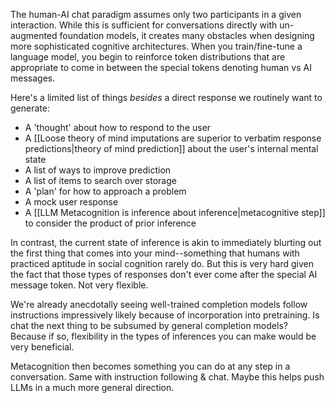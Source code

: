 The human-AI chat paradigm assumes only two participants in a given interaction. While this is sufficient for conversations directly with un-augmented foundation models, it creates many obstacles when designing more sophisticated cognitive architectures. When you train/fine-tune a language model, you begin to reinforce token distributions that are appropriate to come in between the special tokens denoting human vs AI messages.  

Here's a limited list of things *besides* a direct response we routinely want to generate:

- A 'thought' about how to respond to the user
- A [[Loose theory of mind imputations are superior to verbatim response predictions|theory of mind prediction]] about the user's internal mental state
- A list of ways to improve prediction
- A list of items to search over storage
- A 'plan' for how to approach a problem
- A mock user response
- A [[LLM Metacognition is inference about inference|metacognitive step]] to consider the product of prior inference

In contrast, the current state of inference is akin to immediately blurting out the first thing that comes into your mind--something that humans with practiced aptitude in social cognition rarely do. But this is very hard given the fact that those types of responses don't ever come after the special AI message token. Not very flexible.

We're already anecdotally seeing well-trained completion models follow instructions impressively likely because of incorporation into pretraining. Is chat the next thing to be subsumed by general completion models? Because if so, flexibility in the types of inferences you can make would be very beneficial. 

Metacognition then becomes something you can do at any step in a conversation. Same with instruction following & chat. Maybe this helps push LLMs in a much more general direction.